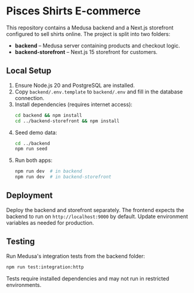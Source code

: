 # Pisces Shirts E-commerce

This repository contains a Medusa backend and a Next.js storefront configured to sell shirts online. The project is split into two folders:

- **backend** – Medusa server containing products and checkout logic.
- **backend-storefront** – Next.js 15 storefront for customers.

## Local Setup

1. Ensure Node.js 20 and PostgreSQL are installed.
2. Copy `backend/.env.template` to `backend/.env` and fill in the database connection.
3. Install dependencies (requires internet access):
   ```bash
   cd backend && npm install
   cd ../backend-storefront && npm install
   ```
4. Seed demo data:
   ```bash
   cd ../backend
   npm run seed
   ```
5. Run both apps:
   ```bash
   npm run dev  # in backend
   npm run dev  # in backend-storefront
   ```

## Deployment

Deploy the backend and storefront separately. The frontend expects the backend to run on `http://localhost:9000` by default. Update environment variables as needed for production.

## Testing

Run Medusa's integration tests from the backend folder:
```bash
npm run test:integration:http
```
Tests require installed dependencies and may not run in restricted environments.
